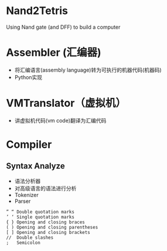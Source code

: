 # Nand2Tetris
Using Nand gate (and DFF) to build a computer

# Assembler (汇编器)
- 将汇编语言(assembly language)转为可执行的机器代码(机器码)
- Python实现

# VMTranslator（虚拟机）
- 讲虚拟机代码(vm code)翻译为汇编代码

# Compiler
## Syntax Analyze
- 语法分析器
- 对高级语言的语法进行分析
- Tokenizer
- Parser

```
” “	Double quotation marks
’ ‘	Single quotation marks
{ }	Opening and closing braces
( )	Opening and closing parentheses
[ ]	Opening and closing brackets
//	Double slashes
;	Semicolon
```